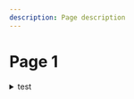 ```yaml
---
description: Page description
---
```


# Page 1

<details>

<summary>test</summary>

expandable content

</details>
